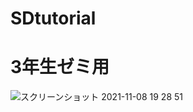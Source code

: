 # SDtutorial
# 3年生ゼミ用
![スクリーンショット 2021-11-08 19 28 51](https://user-images.githubusercontent.com/39938950/140726173-75575c05-99aa-44dd-9496-38a516484c67.png)
